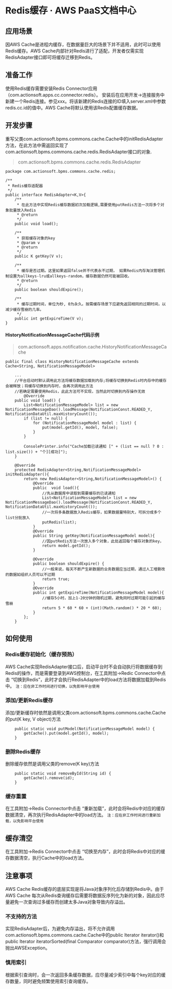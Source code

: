 # Redis缓存 · AWS PaaS文档中心

## 应用场景

因AWS Cache是进程内缓存，在数据量巨大的场景下并不适用，此时可以使用Redis缓存。AWS Cache内部针对Redis进行了适配，开发者仅需实现RedisAdapter接口即可将缓存迁移到Redis。

## 准备工作

使用Redis缓存需要安装Redis Connector应用（com.actionsoft.apps.cc.connector.redis）。 安装后在应用开发->连接服务中新建一个Redis连接。参见xxx。将该新建的Redis连接的ID填入server.xml中参数redis.cc.id的值中。AWS Cache将默认使用该Redis配置缓存数据。

## 开发步骤

重写父类com.actionsoft.bpms.commons.cache.Cache中的initRedisAdapter方法，在此方法中需返回实现了com.actionsoft.bpms.commons.cache.redis.RedisAdapter接口的对象.

> com.actionsoft.bpms.commons.cache.redis.RedisAdapter
    
    
    package com.actionsoft.bpms.commons.cache.redis;
    
    /**
     * Redis缓存适配器
     */
    public interface RedisAdapter<K,V>{
        /**
         * 在此方法中实现Redis缓存数据初次加载逻辑,需要使用putRedis方法一次将多个对象批量放入Redis
         * @return
         */
        public void load();
    
        /**
         * 获取缓存对象的key
         * @param v
         * @return
         */
        public K getKey(V v);
    
        /**
         * 缓存是否过期。这里如果返回false并不代表永不过期， 如果Redis内存淘汰管理机制设置为allkeys-lru或allkeys-random，缓存数据仍然可能被回收。
         * @return
         */
        public boolean shouldExpire();
    
        /**
         * 缓存过期时间，单位为秒, 0为永久。按需缓存场景下应避免返回相同的过期时间，以减少缓存雪崩的几率。
         */
        public int getExpireTime(V v);
    }
    

#### HistoryNotificationMessageCache代码示例

> com.actionsoft.apps.notification.cache.HistoryNotificationMessageCache
    
    
    public final class HistoryNotificationMessageCache extends Cache<String, NotificationMessageModel>
    
        ...
        //平台启动时默认调用此方法将缓存数据加载到内存;将缓存切换到Redis时内存中的缓存会被释放；将缓存切换到内存时，会再次调用此方法
        //若确定需要使用Redis，此此方法可不实现，当然此时切换到内存操作无效
            @Override
        public void load() {
            List<NotificationMessageModel> list = new NotificationMessageDao().loadMessage(NotificationConst.READED_Y, NotificationDataUtil.maxHistoryCount());
            if (list != null) {
                for (NotificationMessageModel model : list) {
                    put(model.getId(), model, false);
                }
            }
    
            ConsolePrinter.info("Cache加载已读通知 [" + (list == null ? 0 : list.size()) + "个][成功]");
        }
    
        @Override
        protected RedisAdapter<String,NotificationMessageModel> initRedisAdapter(){
            return new RedisAdapter<String,NotificationMessageModel>() {
                @Override
                public  void load(){
                    //先从数据库中读取到需要缓存的已读通知
                    List<NotificationMessageModel> list = new NotificationMessageDao().loadMessage(NotificationConst.READED_Y, NotificationDataUtil.maxHistoryCount());
                    //一次将多条数据放入Redis缓存，如果数据量特别大，可拆分成多个list分批放入
                    putRedis(list);
                }
                @Override
                public String getKey(NotificationMessageModel model){
                    //因putRedis方法一次放入多个对象，此处返回每个缓存对象的key，
                    return model.getId();
                }
    
                @Override
                public boolean shouldExpire() {
                    //一般来说，每天不断产生新数据的业务数据应当过期，通过人工增删改的数据如组织人员可以不过期
                    return true;
                }
                @Override
                public int getExpireTime(NotificationMessageModel model){
                    //缓存5小时，加上1-20分钟的随机过期，避免同时过期可能引起的缓存雪崩
                    return 5 * 60 * 60 + (int)(Math.random() * 20 * 60);
                }
            };
        }
    

## 如何使用

### Redis缓存初始化（缓存预热）

AWS Cache实现RedisAdapter接口后，启动平台时不会自动执行将数据缓存到Redis的操作，而是需要登录到AWS控制台，在工具附加->Redic Connector中点击 “切换到Redis”，此时才会执行RedisAdapter中的load方法将数据加载到Redis中。 `注：应在非工作时间进行切换，以免影响平台使用`

### 添加/更新Redis缓存

添加/更新缓存时依然是调用父类com.actionsoft.bpms.commons.cache.Cache的put(K key, V object)方法
    
    
        public static void putModel(NotificationMessageModel model) {
            getCache().put(model.getId(), model);
        }
    

### 删除Redis缓存

删除缓存依然是调用父类的remove(K key)方法
    
    
        public static void removeById(String id) {
            getCache().remove(id);
        }
    

### 缓存重置

在工具附加->Redis Connector中点击 “重新加载”，此时会将Redis中对应的缓存数据清空，再次执行RedisAdapter中的load方法。 `注：应在非工作时间进行重新加载，以免影响平台使用`

## 缓存清空

在工具附加->Redis Connector中点击 “切换至内存”，此时会将Redis中对应的缓存数据清空，执行Cache中的load方法。

## 注意事项

AWS Cache Redis缓存的底层实现是将Java对象序列化后存储到Redis中。由于AWS Cache 每次从Redis查询缓存后需要将数据反序列化为新的对象，因此应尽量避免一次查询过多缓存而创建太多Java对象导致内存溢出。

### 不支持的方法

实现RedisAdapter后，为避免内存溢出，将不允许调用com.actionsoft.bpms.commons.cache.Cache中的public Iterator iterator()和public Iterator iteratorSorted(final Comparator comparator)方法，强行调用会抛出AWSException。

### 慎用索引

根据索引查询时，会一次返回多条缓存数据，应尽量减少索引中每个key对应的缓存数量，同时避免频繁使用索引查询缓存。